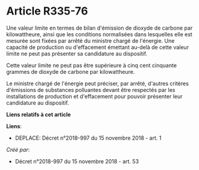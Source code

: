 # Article R335-76

Une valeur limite en termes de bilan d'émission de dioxyde de carbone par kilowattheure, ainsi que les conditions normalisées
dans lesquelles elle est mesurée sont fixées par arrêté du ministre chargé de l'énergie. Une capacité de production ou
d'effacement émettant au-delà de cette valeur limite ne peut pas présenter sa candidature au dispositif.

Cette valeur limite ne peut pas être supérieure à cinq cent cinquante grammes de dioxyde de carbone par kilowattheure.

Le ministre chargé de l'énergie peut préciser, par arrêté, d'autres critères d'émissions de substances polluantes devant être
respectés par les installations de production et d'effacement pour pouvoir présenter leur candidature au dispositif.

**Liens relatifs à cet article**

**Liens**:

  - DEPLACE: Décret n°2018-997 du 15 novembre 2018 - art. 1

_Créé par_:

  - Décret n°2018-997 du 15 novembre 2018 - art. 53
